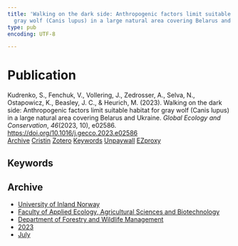```yaml
---
title: 'Walking on the dark side: Anthropogenic factors limit suitable habitat for
  gray wolf (Canis lupus) in a large natural area covering Belarus and Ukraine'
type: pub
encoding: UTF-8

---
```

<h1>Publication</h1>
<article id="csl-bib-container-R6VS7Y6Y" class="csl-bib-container">
  <div class="csl-bib-body"> <div class="csl-entry">Kudrenko, S., Fenchuk, V., Vollering, J., Zedrosser, A., Selva, N., Ostapowicz, K., Beasley, J. C., &#38; Heurich, M. (2023). Walking on the dark side: Anthropogenic factors limit suitable habitat for gray wolf (Canis lupus) in a large natural area covering Belarus and Ukraine. <i>Global Ecology and Conservation</i>, <i>46</i>(2023, 10), e02586. <a href="https://doi.org/10.1016/j.gecco.2023.e02586">https://doi.org/10.1016/j.gecco.2023.e02586</a></div> </div>
  <div class="csl-bib-buttons">
    <a href="#taxonomy-article-R6VS7Y6Y" alt="archive" class="csl-bib-button">Archive</a>
    <a href="https://app.cristin.no/results/show.jsf?id=2163922" alt="Cristin" class="csl-bib-button">Cristin</a>
    <a href="http://zotero.org/groups/5881554/items/R6VS7Y6Y" alt="Zotero" class="csl-bib-button">Zotero</a>
    <a href="#keywords-article-R6VS7Y6Y" alt="keywords" class="csl-bib-button">Keywords</a>
    <a href="https://doi.org/10.1016/j.gecco.2023.e02586" alt="Unpaywall" class="csl-bib-button">Unpaywall</a>
    <a href="https://doi.org/10.1016/j.gecco.2023.e02586" alt="EZproxy" class="csl-bib-button">EZproxy</a>
  </div>
  <div id="csl-bib-meta-container-R6VS7Y6Y"></div>
</article>
<div id="csl-bib-meta-R6VS7Y6Y" class="csl-bib-meta">
  <article id="keywords-article-R6VS7Y6Y" class="keywords-article">
    <h1>Keywords</h1>
    
  </article>
  <article id="taxonomy-article-R6VS7Y6Y" class="taxonomy-article">
    <h1>Archive</h1>
    <ul>
      <li><a href="{{< params subfolder >}}en/archive/?key=3DCRN523">University of Inland Norway</a></li>
      <li><a href="{{< params subfolder >}}en/archive/?key=T77LXH6D">Faculty of Applied Ecology, Agricultural Sciences and Biotechnology</a></li>
      <li><a href="{{< params subfolder >}}en/archive/?key=7TRARPE3">Department of Forestry and Wildlife Management</a></li>
      <li><a href="{{< params subfolder >}}en/archive/?key=WXLLSUEU">2023</a></li>
      <li><a href="{{< params subfolder >}}en/archive/?key=DWRIT4TV">July</a></li>
    </ul>
  </article>
</div>
